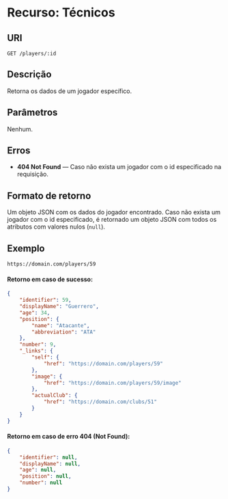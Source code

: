 
# Recurso: Técnicos

## URI
    GET /players/:id

## Descrição
Retorna os dados de um jogador específico.

## Parâmetros
Nenhum.

## Erros
- **404 Not Found** — Caso não exista um jogador com o id especificado na requisição.

## Formato de retorno
Um objeto JSON com os dados do jogador encontrado. Caso não exista um jogador com o id especificado, 
é retornado um objeto JSON com todos os atributos com valores nulos (```null```).

## Exemplo

    https://domain.com/players/59

#### Retorno em caso de sucesso:
``` json
{
    "identifier": 59,
    "displayName": "Guerrero",
    "age": 34,
    "position": {
        "name": "Atacante",
        "abbreviation": "ATA"
    },
    "number": 9,
    "_links": {
        "self": {
            "href": "https://domain.com/players/59"
        },
        "image": {
            "href": "https://domain.com/players/59/image"
        },
        "actualClub": {
            "href": "https://domain.com/clubs/51"
        }
    }
}
```
#### Retorno em caso de erro 404 (Not Found):
``` json
{
    "identifier": null,
    "displayName": null,
    "age": null,
    "position": null,
    "number": null
}
``` 
